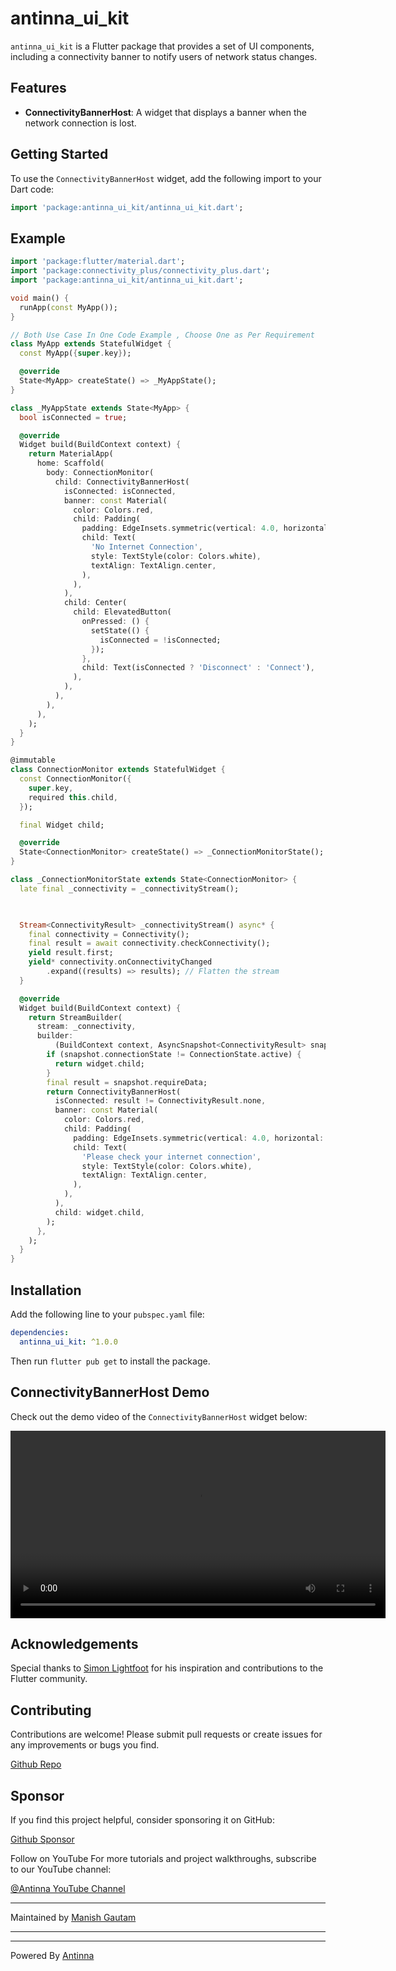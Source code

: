 # antinna_ui_kit

`antinna_ui_kit` is a Flutter package that provides a set of UI components, including a connectivity banner to notify users of network status changes.

## Features

- **ConnectivityBannerHost**: A widget that displays a banner when the network connection is lost.


## Getting Started

To use the `ConnectivityBannerHost`  widget, add the following import to your Dart code:

```dart
import 'package:antinna_ui_kit/antinna_ui_kit.dart';
```

## Example

```dart
import 'package:flutter/material.dart';
import 'package:connectivity_plus/connectivity_plus.dart';
import 'package:antinna_ui_kit/antinna_ui_kit.dart';

void main() {
  runApp(const MyApp());
}

// Both Use Case In One Code Example , Choose One as Per Requirement
class MyApp extends StatefulWidget {
  const MyApp({super.key});

  @override
  State<MyApp> createState() => _MyAppState();
}

class _MyAppState extends State<MyApp> {
  bool isConnected = true;

  @override
  Widget build(BuildContext context) {
    return MaterialApp(
      home: Scaffold(
        body: ConnectionMonitor(
          child: ConnectivityBannerHost(
            isConnected: isConnected,
            banner: const Material(
              color: Colors.red,
              child: Padding(
                padding: EdgeInsets.symmetric(vertical: 4.0, horizontal: 12.0),
                child: Text(
                  'No Internet Connection',
                  style: TextStyle(color: Colors.white),
                  textAlign: TextAlign.center,
                ),
              ),
            ),
            child: Center(
              child: ElevatedButton(
                onPressed: () {
                  setState(() {
                    isConnected = !isConnected;
                  });
                },
                child: Text(isConnected ? 'Disconnect' : 'Connect'),
              ),
            ),
          ),
        ),
      ),
    );
  }
}

@immutable
class ConnectionMonitor extends StatefulWidget {
  const ConnectionMonitor({
    super.key,
    required this.child,
  });

  final Widget child;

  @override
  State<ConnectionMonitor> createState() => _ConnectionMonitorState();
}

class _ConnectionMonitorState extends State<ConnectionMonitor> {
  late final _connectivity = _connectivityStream();

  

  Stream<ConnectivityResult> _connectivityStream() async* {
    final connectivity = Connectivity();
    final result = await connectivity.checkConnectivity();
    yield result.first;
    yield* connectivity.onConnectivityChanged
        .expand((results) => results); // Flatten the stream
  }

  @override
  Widget build(BuildContext context) {
    return StreamBuilder(
      stream: _connectivity,
      builder:
          (BuildContext context, AsyncSnapshot<ConnectivityResult> snapshot) {
        if (snapshot.connectionState != ConnectionState.active) {
          return widget.child;
        }
        final result = snapshot.requireData;
        return ConnectivityBannerHost(
          isConnected: result != ConnectivityResult.none,
          banner: const Material(
            color: Colors.red,
            child: Padding(
              padding: EdgeInsets.symmetric(vertical: 4.0, horizontal: 12.0),
              child: Text(
                'Please check your internet connection',
                style: TextStyle(color: Colors.white),
                textAlign: TextAlign.center,
              ),
            ),
          ),
          child: widget.child,
        );
      },
    );
  }
}

```

## Installation

Add the following line to your `pubspec.yaml` file:

```yaml
dependencies:
  antinna_ui_kit: ^1.0.0
```

Then run `flutter pub get` to install the package.

## ConnectivityBannerHost Demo

Check out the demo video of the `ConnectivityBannerHost` widget below:

<video width="600" controls>
  <source src="https://github.com/Antinna/antinna_ui_kit/blob/main/videos/ConnectivityBannerHost.mp4" type="video/mp4">
  Your browser does not support the video tag.
</video>

## Acknowledgements

Special thanks to [Simon Lightfoot](https://github.com/slightfoot) for his inspiration and contributions to the Flutter community.


## Contributing
Contributions are welcome! Please submit pull requests or create issues for any improvements or bugs you find.

[Github Repo](https://github.com/antinna/antinna_ui_kit)

## Sponsor
If you find this project helpful, consider sponsoring it on GitHub:

[Github Sponsor](https://github.com/sponsors/Manishmg3994)


Follow on YouTube
For more tutorials and project walkthroughs, subscribe to our YouTube channel:

[@Antinna YouTube Channel](https://m.youtube.com/antinna)

---
Maintained by [Manish Gautam](https://github.com/Manishmg3994)

---

---
Powered By [Antinna](https://github.com/antinna)




